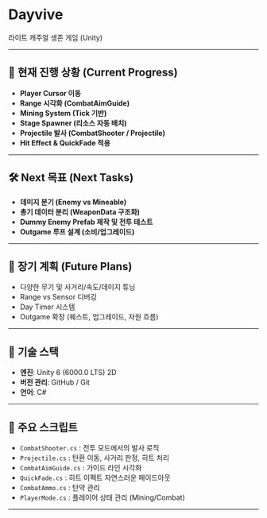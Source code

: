 # Dayvive
라이트 캐주얼 생존 게임 (Unity)

---

## 🎯 현재 진행 상황 (Current Progress)
- **Player Cursor 이동**
- **Range 시각화 (CombatAimGuide)**
- **Mining System (Tick 기반)**
- **Stage Spawner (리소스 자동 배치)**
- **Projectile 발사 (CombatShooter / Projectile)**
- **Hit Effect & QuickFade 적용**

---

## 🛠️ Next 목표 (Next Tasks)
- **데미지 분기 (Enemy vs Mineable)**
- **총기 데이터 분리 (WeaponData 구조화)**
- **Dummy Enemy Prefab 제작 및 전투 테스트**
- **Outgame 루프 설계 (소비/업그레이드)**

---

## 🔮 장기 계획 (Future Plans)
- 다양한 무기 및 사거리/속도/데미지 튜닝
- Range vs Sensor 디버깅
- Day Timer 시스템
- Outgame 확장 (퀘스트, 업그레이드, 자원 흐름)

---

## 📌 기술 스택
- **엔진**: Unity 6 (6000.0 LTS) 2D
- **버전 관리**: GitHub / Git
- **언어**: C#

---

## 📂 주요 스크립트
- `CombatShooter.cs` : 전투 모드에서의 발사 로직
- `Projectile.cs` : 탄환 이동, 사거리 판정, 히트 처리
- `CombatAimGuide.cs` : 가이드 라인 시각화
- `QuickFade.cs` : 히트 이펙트 자연스러운 페이드아웃
- `CombatAmmo.cs` : 탄약 관리
- `PlayerMode.cs` : 플레이어 상태 관리 (Mining/Combat)

---
